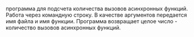 программа для подсчета количества вызовов асинхронных функций.
Работа через командную строку. В качестве аргументов передается имя файла и имя функции.
Программа возвращает целое число - количество вызовов асинхронных функций.